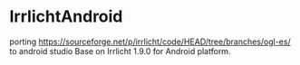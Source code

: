 # IrrlichtAndroid
porting https://sourceforge.net/p/irrlicht/code/HEAD/tree/branches/ogl-es/ to android studio
Base on Irrlicht 1.9.0 for Android platform.
